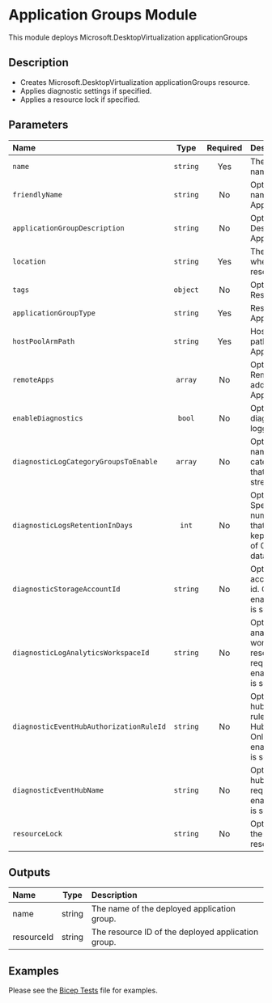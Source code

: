 # Application Groups Module

This module deploys Microsoft.DesktopVirtualization applicationGroups

## Description

- Creates Microsoft.DesktopVirtualization applicationGroups resource.
- Applies diagnostic settings if specified.
- Applies a resource lock if specified.

## Parameters

| Name                                    | Type     | Required | Description                                                                                                             |
| :-------------------------------------- | :------: | :------: | :---------------------------------------------------------------------------------------------------------------------- |
| `name`                                  | `string` | Yes      | The resource name.                                                                                                      |
| `friendlyName`                          | `string` | No       | Optional. Friendly name of ApplicationGroup.                                                                            |
| `applicationGroupDescription`           | `string` | No       | Optional. Description for ApplicationGroup.                                                                             |
| `location`                              | `string` | Yes      | The geo-location where the resource lives.                                                                              |
| `tags`                                  | `object` | No       | Optional. Resource tags.                                                                                                |
| `applicationGroupType`                  | `string` | Yes      | Resource Type of ApplicationGroup.                                                                                      |
| `hostPoolArmPath`                       | `string` | Yes      | HostPool arm path of ApplicationGroup.                                                                                  |
| `remoteApps`                            | `array`  | No       | Optional. RemoteApps to add to ApplicationGroup.                                                                        |
| `enableDiagnostics`                     | `bool`   | No       | Optional. Enable diagnostic logging.                                                                                    |
| `diagnosticLogCategoryGroupsToEnable`   | `array`  | No       | Optional. The name of log category groups that will be streamed.                                                        |
| `diagnosticLogsRetentionInDays`         | `int`    | No       | Optional. Specifies the number of days that logs will be kept for; a value of 0 will retain data indefinitely.          |
| `diagnosticStorageAccountId`            | `string` | No       | Optional. Storage account resource id. Only required if enableDiagnostics is set to true.                               |
| `diagnosticLogAnalyticsWorkspaceId`     | `string` | No       | Optional. Log analytics workspace resource id. Only required if enableDiagnostics is set to true.                       |
| `diagnosticEventHubAuthorizationRuleId` | `string` | No       | Optional. Event hub authorization rule for the Event Hubs namespace. Only required if enableDiagnostics is set to true. |
| `diagnosticEventHubName`                | `string` | No       | Optional. Event hub name. Only required if enableDiagnostics is set to true.                                            |
| `resourceLock`                          | `string` | No       | Optional. Specify the type of resource lock.                                                                            |

## Outputs

| Name       | Type   | Description                                        |
| :--------- | :----: | :------------------------------------------------- |
| name       | string | The name of the deployed application group.        |
| resourceId | string | The resource ID of the deployed application group. |

## Examples

Please see the [Bicep Tests](test/main.test.bicep) file for examples.